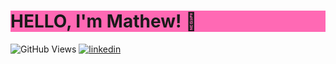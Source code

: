 <div><h1 style="background-color: #ff69b4;">HELLO, I'm Mathew! 👋</h1></div>

![GitHub Views](https://komarev.com/ghpvc/?username=deathlysamurai&color=ff69b4&style=plastic)
[![linkedin](https://img.shields.io/badge/Linkedin-Resume-ff69b4?style=plastic&logo=linkedin)](https://www.linkedin.com/in/mathew-humphrey)

<!--
**deathlysamurai/deathlysamurai** is a ✨ _special_ ✨ repository because its `README.md` (this file) appears on your GitHub profile.

Here are some ideas to get you started:

- 🔭 I’m currently working on ...
- 🌱 I’m currently learning ...
- 👯 I’m looking to collaborate on ...
- 🤔 I’m looking for help with ...
- 💬 Ask me about ...
- 📫 How to reach me: ...
- 😄 Pronouns: ...
- ⚡ Fun fact: ...
-->
